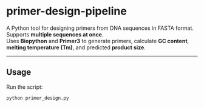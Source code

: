 # primer-design-pipeline

A Python tool for designing primers from DNA sequences in FASTA format.  
Supports **multiple sequences at once**.  
Uses **Biopython** and **Primer3** to generate primers, calculate **GC content**, **melting temperature (Tm)**, and predicted **product size**.

---

##  Usage
Run the script:
```bash
python primer_design.py
